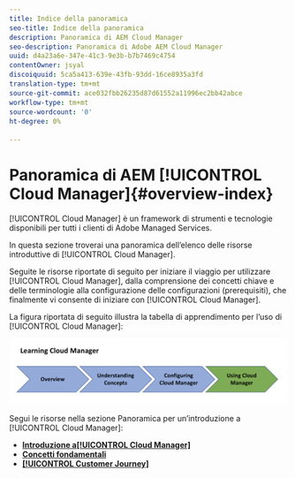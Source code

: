 ```yaml
---
title: Indice della panoramica
seo-title: Indice della panoramica
description: Panoramica di AEM Cloud Manager
seo-description: Panoramica di Adobe AEM Cloud Manager
uuid: d4a23a6e-347e-41c3-9e3b-b7b7469c4754
contentOwner: jsyal
discoiquuid: 5ca5a413-639e-43fb-93dd-16ce8935a3fd
translation-type: tm+mt
source-git-commit: ace032fbb26235d87d61552a11996ec2bb42abce
workflow-type: tm+mt
source-wordcount: '0'
ht-degree: 0%

---
```



# Panoramica di AEM [!UICONTROL Cloud Manager]{#overview-index}

[!UICONTROL Cloud Manager] è un framework di strumenti e tecnologie disponibili per tutti i clienti di Adobe Managed Services.

In questa sezione troverai una panoramica dell’elenco delle risorse introduttive di [!UICONTROL Cloud Manager].

Seguite le risorse riportate di seguito per iniziare il viaggio per utilizzare [!UICONTROL Cloud Manager], dalla comprensione dei concetti chiave e delle terminologie alla configurazione delle configurazioni (prerequisiti), che finalmente vi consente di iniziare con [!UICONTROL Cloud Manager].

La figura riportata di seguito illustra la tabella di apprendimento per l’uso di [!UICONTROL Cloud Manager]:

![](assets/screen_shot_2018-05-04at94510pm.png)

Segui le risorse nella sezione Panoramica per un’introduzione a [!UICONTROL Cloud Manager]:

* **[Introduzione a[!UICONTROL Cloud Manager]](introduction-to-cloud-manager.md)**
* **[Concetti fondamentali](key-concepts.md)**
* **[[!UICONTROL Customer Journey]](customer-journey.md)**


